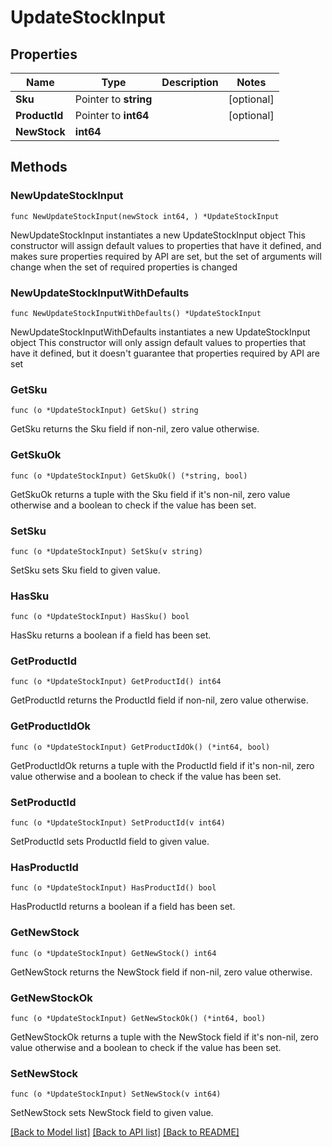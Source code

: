# UpdateStockInput

## Properties

Name | Type | Description | Notes
------------ | ------------- | ------------- | -------------
**Sku** | Pointer to **string** |  | [optional] 
**ProductId** | Pointer to **int64** |  | [optional] 
**NewStock** | **int64** |  | 

## Methods

### NewUpdateStockInput

`func NewUpdateStockInput(newStock int64, ) *UpdateStockInput`

NewUpdateStockInput instantiates a new UpdateStockInput object
This constructor will assign default values to properties that have it defined,
and makes sure properties required by API are set, but the set of arguments
will change when the set of required properties is changed

### NewUpdateStockInputWithDefaults

`func NewUpdateStockInputWithDefaults() *UpdateStockInput`

NewUpdateStockInputWithDefaults instantiates a new UpdateStockInput object
This constructor will only assign default values to properties that have it defined,
but it doesn't guarantee that properties required by API are set

### GetSku

`func (o *UpdateStockInput) GetSku() string`

GetSku returns the Sku field if non-nil, zero value otherwise.

### GetSkuOk

`func (o *UpdateStockInput) GetSkuOk() (*string, bool)`

GetSkuOk returns a tuple with the Sku field if it's non-nil, zero value otherwise
and a boolean to check if the value has been set.

### SetSku

`func (o *UpdateStockInput) SetSku(v string)`

SetSku sets Sku field to given value.

### HasSku

`func (o *UpdateStockInput) HasSku() bool`

HasSku returns a boolean if a field has been set.

### GetProductId

`func (o *UpdateStockInput) GetProductId() int64`

GetProductId returns the ProductId field if non-nil, zero value otherwise.

### GetProductIdOk

`func (o *UpdateStockInput) GetProductIdOk() (*int64, bool)`

GetProductIdOk returns a tuple with the ProductId field if it's non-nil, zero value otherwise
and a boolean to check if the value has been set.

### SetProductId

`func (o *UpdateStockInput) SetProductId(v int64)`

SetProductId sets ProductId field to given value.

### HasProductId

`func (o *UpdateStockInput) HasProductId() bool`

HasProductId returns a boolean if a field has been set.

### GetNewStock

`func (o *UpdateStockInput) GetNewStock() int64`

GetNewStock returns the NewStock field if non-nil, zero value otherwise.

### GetNewStockOk

`func (o *UpdateStockInput) GetNewStockOk() (*int64, bool)`

GetNewStockOk returns a tuple with the NewStock field if it's non-nil, zero value otherwise
and a boolean to check if the value has been set.

### SetNewStock

`func (o *UpdateStockInput) SetNewStock(v int64)`

SetNewStock sets NewStock field to given value.



[[Back to Model list]](../README.md#documentation-for-models) [[Back to API list]](../README.md#documentation-for-api-endpoints) [[Back to README]](../README.md)


